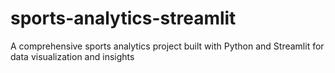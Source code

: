 # sports-analytics-streamlit
A comprehensive sports analytics project built with Python and Streamlit for data visualization and insights
